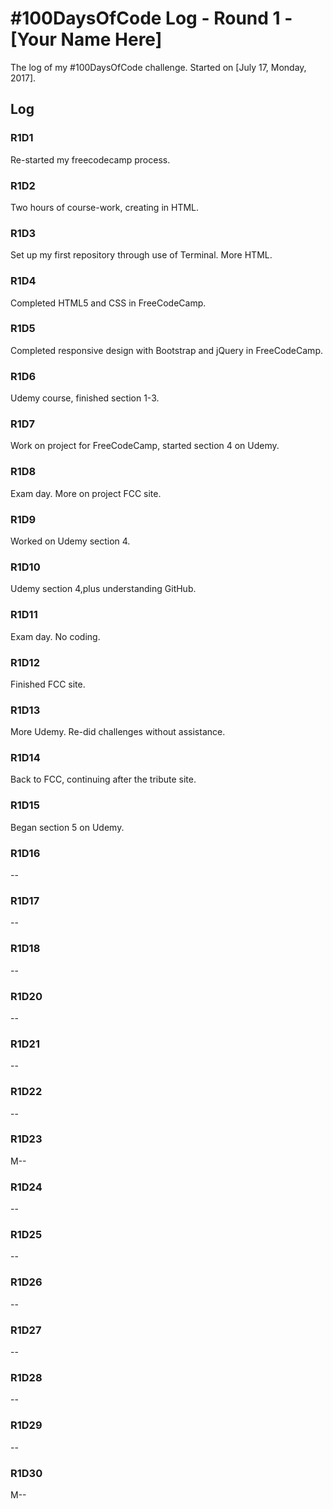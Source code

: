 # #100DaysOfCode Log - Round 1 - [Your Name Here]

The log of my #100DaysOfCode challenge. Started on [July 17, Monday, 2017].

## Log

### R1D1 
Re-started my freecodecamp process.

### R1D2
Two hours of course-work, creating in HTML.

### R1D3 
Set up my first repository through use of Terminal. More HTML.

### R1D4 
Completed HTML5 and CSS in FreeCodeCamp.

### R1D5
Completed responsive design with Bootstrap and jQuery in FreeCodeCamp.

### R1D6 
Udemy course, finished section 1-3.

### R1D7
Work on project for FreeCodeCamp, started section 4 on Udemy.

### R1D8 
Exam day. More on project FCC site.

### R1D9 
Worked on Udemy section 4.

### R1D10 
Udemy section 4,plus understanding GitHub.

### R1D11 
Exam day. No coding.

### R1D12 
Finished FCC site.

### R1D13 
More Udemy. Re-did challenges without assistance.

### R1D14 
Back to FCC, continuing after the tribute site.

### R1D15 
Began section 5 on Udemy.

### R1D16 
--

### R1D17 
--

### R1D18 
--

### R1D20 
--

### R1D21 
--

### R1D22 
--

### R1D23 
M--

### R1D24 
--

### R1D25 
--

### R1D26 
--

### R1D27 
--

### R1D28 
--

### R1D29
--

### R1D30 
M--
